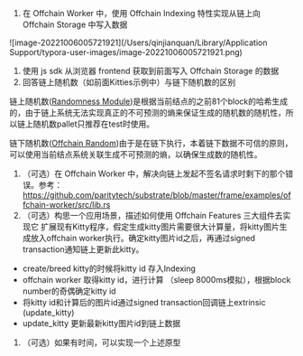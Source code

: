 1. 在 Offchain Worker 中，使用 Offchain Indexing 特性实现从链上向 Offchain Storage 中写入数据

![image-20221006005721921](/Users/qinjianquan/Library/Application Support/typora-user-images/image-20221006005721921.png)

1. 使用 js sdk 从浏览器 frontend 获取到前面写入 Offchain Storage 的数据
2. 回答链上随机数（如前面Kitties示例中）与链下随机数的区别

链上随机数([Randomness Module](https://docs.rs/pallet-randomness-collective-flip/3.0.0/pallet_randomness_collective_flip/))是根据当前结点的之前81个block的哈希生成的，由于链上系统无法实现真正的不可预测的熵来保证生成的随机数的随机性，所以链上随机数pallet只推荐在test时使用。

链下随机数([Offchain Random](https://docs.rs/sp-io/6.0.0/sp_io/offchain/fn.random_seed.html))由于是在链下执行，本着链下数据不可信的原则，可以使用当前结点系统关联生成不可预测的熵，以确保生成数的随机性。

1. （可选）在 Offchain Worker 中，解决向链上发起不签名请求时剩下的那个错误。参考：https://github.com/paritytech/substrate/blob/master/frame/examples/offchain-worker/src/lib.rs
2. （可选）构思一个应用场景，描述如何使用 Offchain Features 三大组件去实现它 扩展现有Kitty程序，假定生成kitty图片需要很大计算量，将kitty图片生成放入offchain worker执行。确定kitty图片id之后，再通过signed transaction通知链上更新此kitty。

- create/breed kitty的时候将kitty id 存入Indexing
- offchain worker 取得kitty id，进行计算 （sleep 8000ms模拟），根据block number的奇偶确定kitty id
- 将kitty id和计算后的图片id通过signed transaction回调链上extrinsic (update_kitty)
- update_kitty 更新最新kitty图片id到链上数据

1. （可选）如果有时间，可以实现一个上述原型

##  
